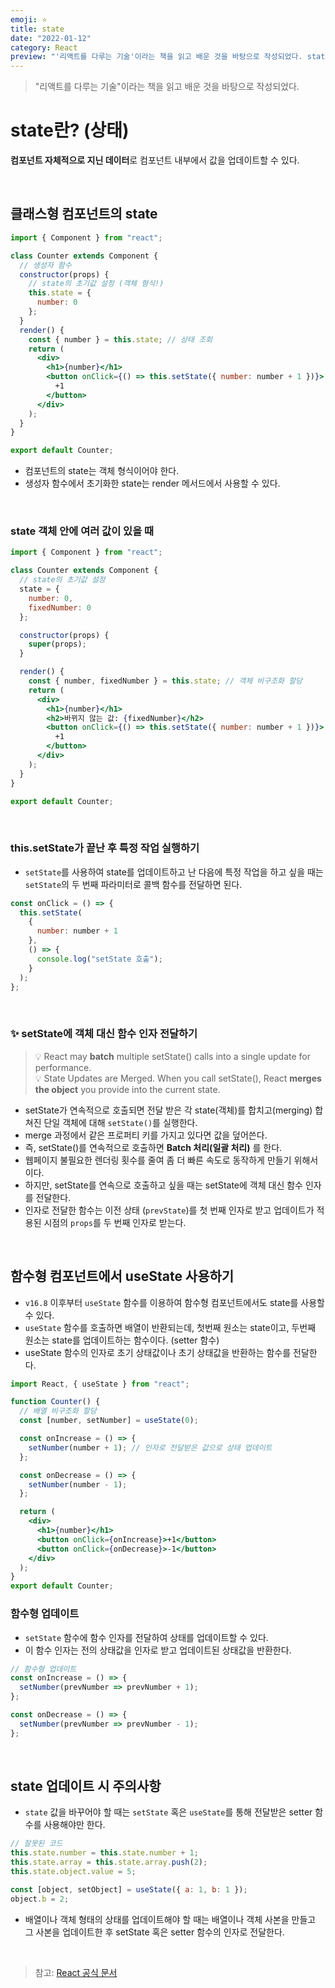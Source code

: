 ```yaml
---
emoji: ⭐
title: state
date: "2022-01-12"
category: React
preview: "'리액트를 다루는 기술'이라는 책을 읽고 배운 것을 바탕으로 작성되었다. state란? 컴포넌트 자체적으로 지닌 값으로 컴포넌트 내부에서 값을 업데이트할 수 있다. 클래스형 컴포넌트의 state는 객체 형식이어야 한다. 생성자 함수에서 초기화한 state는 render 메서드에서 사용할 수 있다. setState를 사용하여 state를 업데이트하고 난 다음에 특정 작업을 하고 싶을 때는 setState의 두 번째 파라미터로 콜백 함수를 전달하면 된다. ✨ setState에 객체 대신 함수 인자 전달하기 💡 React may batch multiple setState() calls into a single update for performance. 💡 State Updates are Merged. When you call setState(), React merges the object you provide into the current state."
---
```


> "리액트를 다루는 기술"이라는 책을 읽고 배운 것을 바탕으로 작성되었다.

# state란? (상태)

**컴포넌트 자체적으로 지닌 데이터**로 컴포넌트 내부에서 값을 업데이트할 수 있다.

<br/>

## 클래스형 컴포넌트의 state

```jsx
import { Component } from "react";

class Counter extends Component {
  // 생성자 함수
  constructor(props) {
    // state의 초기값 설정 (객체 형식!)
    this.state = {
      number: 0
    };
  }
  render() {
    const { number } = this.state; // 상태 조회
    return (
      <div>
        <h1>{number}</h1>
        <button onClick={() => this.setState({ number: number + 1 })}>
          +1
        </button>
      </div>
    );
  }
}

export default Counter;
```

- 컴포넌트의 state는 객체 형식이어야 한다.
- 생성자 함수에서 초기화한 state는 render 메서드에서 사용할 수 있다.

<br/>

### state 객체 안에 여러 값이 있을 때

```jsx
import { Component } from "react";

class Counter extends Component {
  // state의 초기값 설정
  state = {
    number: 0,
    fixedNumber: 0
  };

  constructor(props) {
    super(props);
  }

  render() {
    const { number, fixedNumber } = this.state; // 객체 비구조화 할당
    return (
      <div>
        <h1>{number}</h1>
        <h2>바뀌지 않는 값: {fixedNumber}</h2>
        <button onClick={() => this.setState({ number: number + 1 })}>
          +1
        </button>
      </div>
    );
  }
}

export default Counter;
```

<br/>

### this.setState가 끝난 후 특정 작업 실행하기

- `setState`를 사용하여 state를 업데이트하고 난 다음에 특정 작업을 하고 싶을 때는 `setState`의 두 번째 파라미터로 콜백 함수를 전달하면 된다.

```jsx
const onClick = () => {
  this.setState(
    {
      number: number + 1
    },
    () => {
      console.log("setState 호출");
    }
  );
};
```

<br/>

### ✨ setState에 객체 대신 함수 인자 전달하기

> 💡 React may **batch** multiple setState() calls into a single update for performance.<br/>
> 💡 State Updates are Merged. When you call setState(), React **merges the object** you provide into the current state.<br/>

- setState가 연속적으로 호출되면 전달 받은 각 state(객체)를 합치고(merging) 합쳐진 단일 객체에 대해 `setState()`를 실행한다.
- merge 과정에서 같은 프로퍼티 키를 가지고 있다면 값을 덮어쓴다.
- 즉, setState()를 연속적으로 호출하면 **Batch 처리(일괄 처리)** 를 한다.
- 웹페이지 불필요한 렌더링 횟수를 줄여 좀 더 빠른 속도로 동작하게 만들기 위해서이다.
- 하지만, setState를 연속으로 호출하고 싶을 때는 setState에 객체 대신 함수 인자를 전달한다.
- 인자로 전달한 함수는 이전 상태 (`prevState`)를 첫 번째 인자로 받고 업데이트가 적용된 시점의 `props`를 두 번째 인자로 받는다.

<br/>

## 함수형 컴포넌트에서 useState 사용하기

- `v16.8` 이후부터 `useState` 함수를 이용하여 함수형 컴포넌트에서도 state를 사용할 수 있다.
- `useState` 함수를 호출하면 배열이 반환되는데, 첫번째 원소는 state이고, 두번째 원소는 state를 업데이트하는 함수이다. (setter 함수)
- useState 함수의 인자로 초기 상태값이나 초기 상태값을 반환하는 함수를 전달한다.

```jsx
import React, { useState } from "react";

function Counter() {
  // 배열 비구조화 할당
  const [number, setNumber] = useState(0);

  const onIncrease = () => {
    setNumber(number + 1); // 인자로 전달받은 값으로 상태 업데이트
  };

  const onDecrease = () => {
    setNumber(number - 1);
  };

  return (
    <div>
      <h1>{number}</h1>
      <button onClick={onIncrease}>+1</button>
      <button onClick={onDecrease}>-1</button>
    </div>
  );
}
export default Counter;
```

### 함수형 업데이트

- `setState` 함수에 함수 인자를 전달하여 상태를 업데이트할 수 있다.
- 이 함수 인자는 전의 상태값을 인자로 받고 업데이트된 상태값을 반환한다.

```jsx
// 함수형 업데이트
const onIncrease = () => {
  setNumber(prevNumber => prevNumber + 1);
};

const onDecrease = () => {
  setNumber(prevNumber => prevNumber - 1);
};
```

<br/>

## state 업데이트 시 주의사항

- `state` 값을 바꾸어야 할 때는 `setState` 혹은 `useState`를 통해 전달받은 setter 함수를 사용해야만 한다.

```jsx
// 잘못된 코드
this.state.number = this.state.number + 1;
this.state.array = this.state.array.push(2);
this.state.object.value = 5;

const [object, setObject] = useState({ a: 1, b: 1 });
object.b = 2;
```

- 배열이나 객체 형태의 상태를 업데이트해야 할 때는 배열이나 객체 사본을 만들고 그 사본을 업데이트한 후 setState 혹은 setter 함수의 인자로 전달한다.

<br/>

> 참고: [React 공식 문서](https://reactjs.org/docs/state-and-lifecycle.html#state-updates-may-be-asynchronous)
